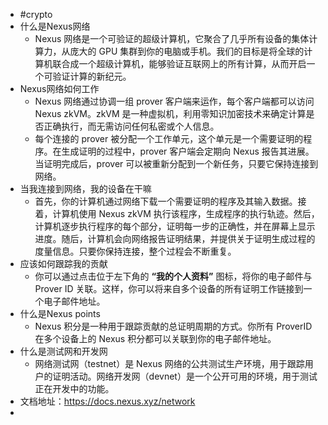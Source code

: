 - #crypto
- 什么是Nexus网络
	- Nexus 网络是一个可验证的超级计算机，它聚合了几乎所有设备的集体计算力，从庞大的 GPU 集群到你的电脑或手机。我们的目标是将全球的计算机联合成一个超级计算机，能够验证互联网上的所有计算，从而开启一个可验证计算的新纪元。
- Nexus网络如何工作
	- Nexus 网络通过协调一组 prover 客户端来运作，每个客户端都可以访问 Nexus zkVM。zkVM 是一种虚拟机，利用零知识加密技术来确定计算是否正确执行，而无需访问任何私密或个人信息。
	- 每个连接的 prover 被分配一个工作单元，这个单元是一个需要证明的程序。在生成证明的过程中，prover 客户端会定期向 Nexus 报告其进展。当证明完成后，prover 可以被重新分配到一个新任务，只要它保持连接到网络。
- 当我连接到网络，我的设备在干嘛
	- 首先，你的计算机通过网络下载一个需要证明的程序及其输入数据。接着，计算机使用 Nexus zkVM 执行该程序，生成程序的执行轨迹。然后，计算机逐步执行程序的每个部分，证明每一步的正确性，并在屏幕上显示进度。随后，计算机会向网络报告证明结果，并提供关于证明生成过程的度量信息。只要你保持连接，整个过程会不断重复。
- 应该如何跟踪我的贡献
	- 你可以通过点击位于左下角的 **“我的个人资料”** 图标，将你的电子邮件与 Prover ID 关联。这样，你可以将来自多个设备的所有证明工作链接到一个电子邮件地址。
- 什么是Nexus points
	- Nexus 积分是一种用于跟踪贡献的总证明周期的方式。你所有 ProverID 在多个设备上的 Nexus 积分都可以关联到你的电子邮件地址。
- 什么是测试网和开发网
	- 网络测试网（testnet）是 Nexus 网络的公共测试生产环境，用于跟踪用户的证明活动。网络开发网（devnet）是一个公开可用的环境，用于测试正在开发中的功能。
- 文档地址：https://docs.nexus.xyz/network
-